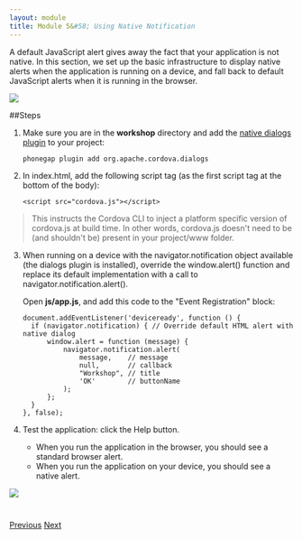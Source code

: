 ```yaml
---
layout: module
title: Module 5&#58; Using Native Notification
---
```

A default JavaScript alert gives away the fact that your application is not native. In this section, we set up the basic infrastructure to display native alerts when the application is running on a device, and fall back to default JavaScript alerts when it is running in the browser.

![](images/oldnotification.png)

##Steps

1. Make sure you are in the **workshop** directory and add the [native dialogs plugin](https://github.com/apache/cordova-plugin-dialogs/) to your project:
  
    ```
    phonegap plugin add org.apache.cordova.dialogs
    ```

2. In index.html, add the following script tag (as the first script tag at the bottom of the body):

    ```
    <script src="cordova.js"></script>
    ```

  >This instructs the Cordova CLI to inject a platform specific version of cordova.js at build time. In other words, cordova.js doesn't need to be (and shouldn't be) present in your project/www folder.

3. When running on a device with the navigator.notification object available (the dialogs plugin is installed), override the window.alert() function and replace its default implementation with a call to navigator.notification.alert(). 

    Open **js/app.js**, and add this code to the "Event Registration" block:

    ```
    document.addEventListener('deviceready', function () {
      if (navigator.notification) { // Override default HTML alert with native dialog
          window.alert = function (message) {
              navigator.notification.alert(
                  message,    // message
                  null,       // callback
                  "Workshop", // title
                  'OK'        // buttonName
              );
          };
      }
    }, false);
    ```

4. Test the application: click the Help button.
    - When you run the application in the browser, you should see a standard browser alert.
    - When you run the application on your device, you should see a native alert.

![](images/newnotification.png)


<div class="row" style="margin-top:40px;">
<div class="col-sm-12">
<a href="build-project.html" class="btn btn-default"><i class="glyphicon glyphicon-chevron-left"></i> 
Previous</a>
<a href="avoid-300ms-delay.html" class="btn btn-default pull-right">Next <i class="glyphicon 
glyphicon-chevron-right"></i></a>
</div>
</div>


